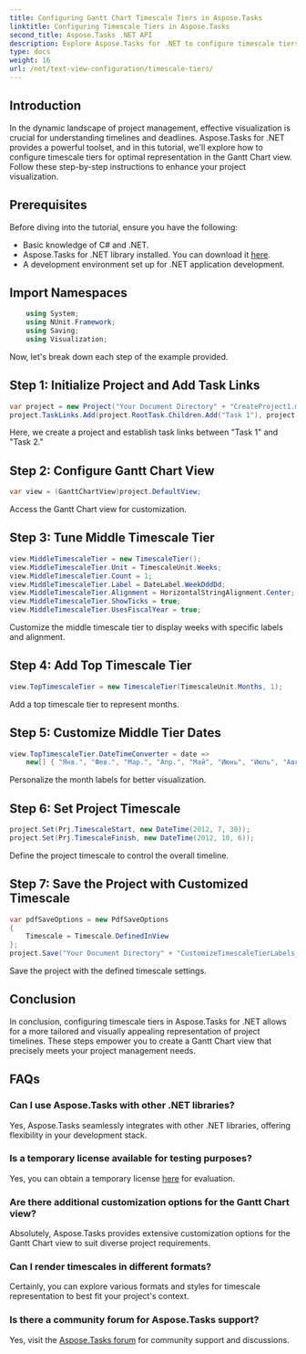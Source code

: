 ```yaml
---
title: Configuring Gantt Chart Timescale Tiers in Aspose.Tasks
linktitle: Configuring Timescale Tiers in Aspose.Tasks
second_title: Aspose.Tasks .NET API
description: Explore Aspose.Tasks for .NET to configure timescale tiers in your Gantt Chart view for precise project timeline visualization. #Aspose.Tasks #MS Project
type: docs
weight: 16
url: /net/text-view-configuration/timescale-tiers/
---
```

## Introduction
In the dynamic landscape of project management, effective visualization is crucial for understanding timelines and deadlines. Aspose.Tasks for .NET provides a powerful toolset, and in this tutorial, we'll explore how to configure timescale tiers for optimal representation in the Gantt Chart view. Follow these step-by-step instructions to enhance your project visualization.
## Prerequisites
Before diving into the tutorial, ensure you have the following:
- Basic knowledge of C# and .NET.
- Aspose.Tasks for .NET library installed. You can download it [here](https://releases.aspose.com/tasks/net/).
- A development environment set up for .NET application development.
## Import Namespaces
```csharp
    using System;
    using NUnit.Framework;
    using Saving;
    using Visualization;
```
Now, let's break down each step of the example provided.
## Step 1: Initialize Project and Add Task Links
```csharp
var project = new Project("Your Document Directory" + "CreateProject1.mpp");
project.TaskLinks.Add(project.RootTask.Children.Add("Task 1"), project.RootTask.Children.Add("Task 2"));
```
Here, we create a project and establish task links between "Task 1" and "Task 2."
## Step 2: Configure Gantt Chart View
```csharp
var view = (GanttChartView)project.DefaultView;
```
Access the Gantt Chart view for customization.
## Step 3: Tune Middle Timescale Tier
```csharp
view.MiddleTimescaleTier = new TimescaleTier();
view.MiddleTimescaleTier.Unit = TimescaleUnit.Weeks;
view.MiddleTimescaleTier.Count = 1;
view.MiddleTimescaleTier.Label = DateLabel.WeekDddDd;
view.MiddleTimescaleTier.Alignment = HorizontalStringAlignment.Center;
view.MiddleTimescaleTier.ShowTicks = true;
view.MiddleTimescaleTier.UsesFiscalYear = true;
```
Customize the middle timescale tier to display weeks with specific labels and alignment.
## Step 4: Add Top Timescale Tier
```csharp
view.TopTimescaleTier = new TimescaleTier(TimescaleUnit.Months, 1);
```
Add a top timescale tier to represent months.
## Step 5: Customize Middle Tier Dates
```csharp
view.TopTimescaleTier.DateTimeConverter = date =>
    new[] { "Янв.", "Фев.", "Мар.", "Апр.", "Май", "Июнь", "Июль", "Авг.", "Сен.", "Окт.", "Ноя.", "Дек." }[date.Month - 1];
```
Personalize the month labels for better visualization.
## Step 6: Set Project Timescale
```csharp
project.Set(Prj.TimescaleStart, new DateTime(2012, 7, 30));
project.Set(Prj.TimescaleFinish, new DateTime(2012, 10, 6));
```
Define the project timescale to control the overall timeline.
## Step 7: Save the Project with Customized Timescale
```csharp
var pdfSaveOptions = new PdfSaveOptions
{
    Timescale = Timescale.DefinedInView
};
project.Save("Your Document Directory" + "CustomizeTimescaleTierLabels_out.pdf", pdfSaveOptions);
```
Save the project with the defined timescale settings.
## Conclusion
In conclusion, configuring timescale tiers in Aspose.Tasks for .NET allows for a more tailored and visually appealing representation of project timelines. These steps empower you to create a Gantt Chart view that precisely meets your project management needs.
## FAQs
### Can I use Aspose.Tasks with other .NET libraries?
Yes, Aspose.Tasks seamlessly integrates with other .NET libraries, offering flexibility in your development stack.
### Is a temporary license available for testing purposes?
Yes, you can obtain a temporary license [here](https://purchase.aspose.com/temporary-license/) for evaluation.
### Are there additional customization options for the Gantt Chart view?
Absolutely, Aspose.Tasks provides extensive customization options for the Gantt Chart view to suit diverse project requirements.
### Can I render timescales in different formats?
Certainly, you can explore various formats and styles for timescale representation to best fit your project's context.
### Is there a community forum for Aspose.Tasks support?
Yes, visit the [Aspose.Tasks forum](https://forum.aspose.com/c/tasks/15) for community support and discussions.
